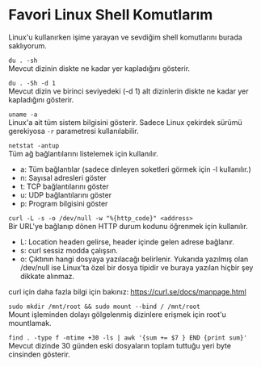 
# Favori Linux Shell Komutlarım
Linux'u kullanırken işime yarayan ve sevdiğim shell komutlarını burada saklıyorum.

`du . -sh`<br>
Mevcut dizinin diskte ne kadar yer kapladığını gösterir.

`du . -Sh -d 1`<br>
Mevcut dizin ve birinci seviyedeki (-d 1) alt dizinlerin diskte ne kadar yer kapladığını gösterir.

`uname -a`<br>
Linux'a ait tüm sistem bilgisini gösterir. Sadece Linux çekirdek sürümü gerekiyosa `-r` parametresi kullanılabilir.

`netstat -antup`<br>
Tüm ağ bağlantılarını listelemek için kullanılır. 
- a: Tüm bağlantılar (sadece dinleyen soketleri görmek için -l kullanılır.)
- n: Sayısal adresleri göster
- t: TCP bağlantılarını göster
- u: UDP bağlantılarını göster
- p: Program bilgisini göster

`curl -L -s -o /dev/null -w "%{http_code}" <address>`<br>
Bir URL'ye bağlanıp dönen HTTP durum kodunu öğrenmek için kullanılır. <br>
- L: Location headerı gelirse, header içinde gelen adrese bağlanır.
- s: curl sessiz modda çalışsın.
- o: Çıktının hangi dosyaya yazılacağı belirlenir. Yukarıda yazılmış olan /dev/null ise Linux'ta özel bir dosya tipidir ve buraya yazılan hiçbir şey dikkate alınmaz.

curl için daha fazla bilgi için bakınız: https://curl.se/docs/manpage.html

`sudo mkdir /mnt/root && sudo mount --bind / /mnt/root`<br>
Mount işleminden dolayı gölgelenmiş dizinlere erişmek için root'u mountlamak.

`find . -type f -mtime +30 -ls | awk '{sum += $7 } END {print sum}'`<br>
Mevcut dizinde 30 günden eski dosyaların toplam tuttuğu yeri byte cinsinden gösterir.
